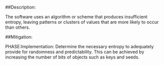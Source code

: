 ##Description:

The software uses an algorithm or scheme that produces insufficient entropy, leaving patterns or clusters of values that are more likely to occur than others.



##Mitigation:


PHASE:Implementation:
Determine the necessary entropy to adequately provide for randomness and predictability. This can be achieved by increasing the number of bits of objects such as keys and seeds.

